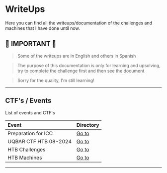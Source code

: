 # WriteUps

Here you can find all the writeups/documentation of the challenges and machines that I have done until now.

## 🐇 IMPORTANT 🐇

>Some of the writeups are in English and others in Spanish

>The purpose of this documentation is only for learning and upsolving, try to complete the challenge first and then see the document

>Sorry for the quality, I'm still learning!

---

## CTF's / Events

List of events and CTF's

| Event          | Directory                                    |
| :------------------ | :---------------------------------------- |
| Preparation  for ICC   | [Go to](./ICC)                  |
| UQBAR CTF HTB 08-2024  | [Go to](./UQBAR-CTF-Hack-The-Box-08-2024)  |
| HTB Challenges   | [Go to](./HTB-Challenges)                  |
| HTB Machines   | [Go to](./HTB-Machines)                  |

---